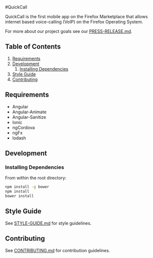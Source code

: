 #QuickCall

QuickCall is the first mobile app on the Firefox Marketplace that allows internet based voice-calling (VoIP) on the Firefox Operating System.

For more about our project goals see our [PRESS-RELEASE.md](PRESS-RELEASE.md).

## Table of Contents

1. [Requirements](#requirements)
1. [Development](#development)
    1. [Installing Dependencies](#installing-dependencies)
1. [Style Guide](#style-guide)
1. [Contributing](#contributing)


## Requirements

- Angular
- Angular-Animate
- Angular-Sanitize
- Ionic
- ngCordova
- ngFx
- lodash

## Development

### Installing Dependencies

From within the root directory:

```sh
npm install -g bower
npm install
bower install
```
## Style Guide

See [STYLE-GUIDE.md](STYLE-GUIDE.md) for style guidelines.

## Contributing

See [CONTRIBUTING.md](CONTRIBUTING.md) for contribution guidelines.
